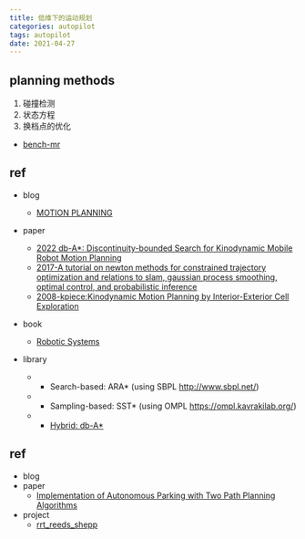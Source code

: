 ```yaml
---
title: 低维下的运动规划
categories: autopilot
tags: autopilot
date: 2021-04-27
---
```


## planning methods

1. 碰撞检测
2. 状态方程
3. 换档点的优化


- [bench-mr](https://github.com/robot-motion/bench-mr)


## ref

- blog
    - [MOTION PLANNING](http://motion.cs.illinois.edu/RoboticSystems/PlanningWithDynamicsAndUncertainty.html)
- paper
    - [2022 db-A*: Discontinuity-bounded Search for Kinodynamic Mobile Robot Motion Planning](https://arxiv.org/abs/2203.11108)
    - [2017-A tutorial on newton methods for constrained trajectory optimization and relations to slam, gaussian process smoothing, optimal control, and probabilistic inference](https://argmin.lis.tu-berlin.de/papers/17-toussaint-Newton.pdf)
    - [2008-kpiece:Kinodynamic Motion Planning by Interior-Exterior Cell Exploration](https://ioan.sucan.ro/files/pubs/wafr2008.pdf)

    
- book
    - [Robotic Systems](https://motion.cs.illinois.edu/RoboticSystems/)
- library
    - * Search-based: ARA* (using SBPL http://www.sbpl.net/)
    - * Sampling-based: SST* (using OMPL https://ompl.kavrakilab.org/)
    - * [Hybrid: db-A*](https://github.com/IMRCLab/kinodynamic-motion-planning-benchmark)

## ref

- blog
- paper
    - [Implementation of Autonomous Parking with Two Path Planning Algorithms](https://web.archive.org/web/20200608071214/http://kth.diva-portal.org/smash/get/diva2:1329148/FULLTEXT01.pdf)
- project
    - [rrt_reeds_shepp](https://github.com/sjs5904/Reeds-Shepp/blob/master/rrt_reeds_shepp.py)
